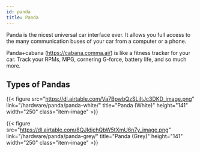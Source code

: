 ```yaml
---
id: panda
title: Panda
---
```


Panda is the nicest universal car interface ever. It allows you full access to the many communication buses of your car from a computer or a phone.

Panda+cabana (https://cabana.comma.ai/) is like a fitness tracker for your car. Track your RPMs, MPG, cornering G-force, battery life, and so much more.

## Types of Pandas

{{< figure src="https://dl.airtable.com/Va7BpwbQzSLiItJc3DKD_image.png" link="/hardware/panda/panda-white/" title="Panda (White)" height="141" width="250" class="item-image" >}}

{{< figure src="https://dl.airtable.com/8QJIdjchQbW5tXmU6n7y_image.png" link="/hardware/panda/panda-grey/" title="Panda (Grey)" height="141" width="250" class="item-image" >}}

